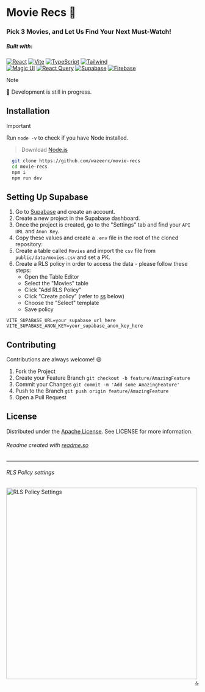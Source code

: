 <a name="readme-top"></a>

# Movie Recs 🎥

### Pick 3 Movies, and Let Us Find Your Next Must-Watch!

##### Built with:

[![React](https://img.shields.io/badge/react.js-000000?style=for-the-badge&logo=react&logoColor=white)](https://react.dev/)
[![Vite](https://img.shields.io/badge/vite-000000?style=for-the-badge&logo=vite&logoColor=white)](https://vitejs.dev/)
[![TypeScript](https://img.shields.io/badge/TypeScript-000000?style=for-the-badge&logo=typescript&logoColor=white)](https://www.typescriptlang.org/)
[![Tailwind](https://img.shields.io/badge/tailwindcss-000000?style=for-the-badge&logo=tailwindcss&logoColor=white)](https://tailwindcss.com/)
<br>
[![Magic UI](https://img.shields.io/badge/magicui-000000?style=for-the-badge&logo=magicui&logoColor=white)](https://magicui.design/)
[![React Query](https://img.shields.io/badge/React%20Query-000000?style=for-the-badge&logo=react-query&logoColor=white)](https://tanstack.com/query)
[![Supabase](https://img.shields.io/badge/Supabase-000000?style=for-the-badge&logo=supabase&logoColor=white)](https://supabase.com/)
[![Firebase](https://img.shields.io/badge/firebase-000000?style=for-the-badge&logo=firebase&logoColor=white)](https://firebase.google.com/)

> [!Note]  
> 🚧 Development is still in progress.

## Installation

> [!IMPORTANT]  
> Run `node -v` to check if you have Node installed.
>
> > Download [Node.js](https://nodejs.org/en/download/prebuilt-installer)

```bash
  git clone https://github.com/wazeerc/movie-recs
  cd movie-recs
  npm i
  npm run dev
```

## Setting Up Supabase

1. Go to [Supabase](https://supabase.com) and create an account.
2. Create a new project in the Supabase dashboard.
3. Once the project is created, go to the "Settings" tab and find your `API URL` and `Anon Key`.
4. Copy these values and create a `.env` file in the root of the cloned repository:
5. Create a table called `Movies` and import the `csv` file from `public/data/movies.csv` and set a PK.
6. Create a RLS policy in order to access the data - please follow these steps:
   - Open the Table Editor
   - Select the "Movies" table
   - Click "Add RLS Policy"
   - Click "Create policy" (refer to [ss](#ss) below)
   - Choose the "Select" template
   - Save policy

```
VITE_SUPABASE_URL=your_supabase_url_here
VITE_SUPABASE_ANON_KEY=your_supabase_anon_key_here
```

## Contributing

Contributions are always welcome! 😃

1. Fork the Project
2. Create your Feature Branch `git checkout -b feature/AmazingFeature`
3. Commit your Changes `git commit -m 'Add some AmazingFeature'`
4. Push to the Branch `git push origin feature/AmazingFeature`
5. Open a Pull Request

## License

Distributed under the [Apache License](http://www.apache.org/licenses/). See LICENSE for more information.

###### Readme created with [readme.so](https://github.com/octokatherine/readme.so)

---

###### RLS Policy settings

<img style="float: left;" id="ss" width="500px" src="https://github.com/user-attachments/assets/2aac28e9-b791-430d-92f4-4ff05800c125" alt="RLS Policy Settings"><img/>

<p align="right"><a href="#readme-top">🔝</a></p>
